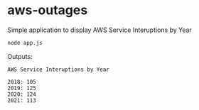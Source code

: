 # aws-outages

Simple application to display AWS Service Interuptions by Year

```sh
node app.js
```

Outputs:

```text
AWS Service Interuptions by Year

2018: 105
2019: 125
2020: 124
2021: 113
```